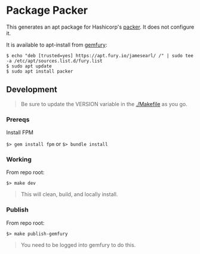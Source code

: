 # Package Packer

This generates an apt package for Hashicorp's [packer](https://www.packer.io). It does not configure it.

It is available to apt-install from [gemfury](https://fury.io):
```
$ echo "deb [trusted=yes] https://apt.fury.io/jamesearl/ /" | sudo tee -a /etc/apt/sources.list.d/fury.list
$ sudo apt update
$ sudo apt install packer
```


## Development

> Be sure to update the VERSION variable in the [./Makefile](Makefile) as you go.

### Prereqs
Install FPM

`$> gem install fpm` or `$> bundle install`

### Working
From repo root:

`$> make dev`

> This will clean, build, and locally install.

### Publish
From repo root:

`$> make publish-gemfury`

> You need to be logged into gemfury to do this.
